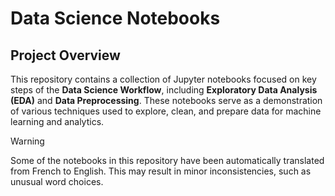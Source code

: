 # Data Science Notebooks

## Project Overview

This repository contains a collection of Jupyter notebooks focused on key steps of the **Data Science Workflow**, including **Exploratory Data Analysis (EDA)** and **Data Preprocessing**. These notebooks serve as a demonstration of various techniques used to explore, clean, and prepare data for machine learning and analytics.

> [!WARNING]  
>Some of the notebooks in this repository have been automatically translated from French to English. This may result in minor inconsistencies, such as unusual word choices.
